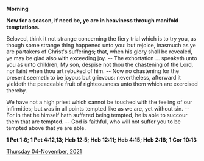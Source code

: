 **Morning**

**Now for a season, if need be, ye are in heaviness through manifold temptations.**
 
Beloved, think it not strange concerning the fiery trial which is to try you, as though some strange thing happened unto you: but rejoice, inasmuch as ye are partakers of Christ's sufferings; that, when his glory shall be revealed, ye may be glad also with exceeding joy. -- The exhortation ... speaketh unto you as unto children, My son, despise not thou the chastening of the Lord, nor faint when thou art rebuked of him. -- Now no chastening for the present seemeth to be joyous but grievous: nevertheless, afterward it yieldeth the peaceable fruit of righteousness unto them which are exercised thereby.
 
We have not a high priest which cannot be touched with the feeling of our infirmities; but was in all points tempted like as we are, yet without sin. -- For in that he himself hath suffered being tempted, he is able to succour them that are tempted. -- God is faithful, who will not suffer you to be tempted above that ye are able.  

**1 Pet 1:6; 1 Pet 4:12,13; Heb 12:5; Heb 12:11; Heb 4:15; Heb 2:18; 1 Cor 10:13**

[Thursday 04-November, 2021](https://t.me/daily_light)
